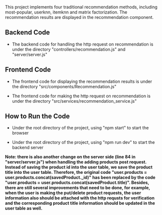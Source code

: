 This project implements four traditional recommendation methods, including most-popular, userknn, itemknn and matrix factorization. The recommendation results are displayed in the recommendation component.

## Backend Code
* The backend code for handling the http request on recommendation is under the directory "controllers/recommendation.js" and "server/server.js"

## Frontend Code

* The frontend code for displaying the recommendation results is under the directory "src/components/Recommendation.js"

* The frontend code for making the http request on recommendation is under the directory "src/services/recommendation_service.js"

## How to Run the Code

* Under the root directory of the project, using "npm start" to start the browser

* Under the root directory of the project, using "npm run dev" to start the backend server

**Note: there is also another change on the server side (line 84 in "server/server.js") when handling the adding products post request. Instead of saving the product id into the user table, we save the product title into the user table. Therefore, the original code "user.products = user.products.concat(savedProduct._id)" has been replaced by the code "user.products = user.products.concat(savedProduct.title)". Besides, there are still several improvements that need to be done, for example, when the user is making the put/delete product requests, the user information also should be attached with the http requsts for verification and the corresponding product title information should be updated in the user table as well.**
